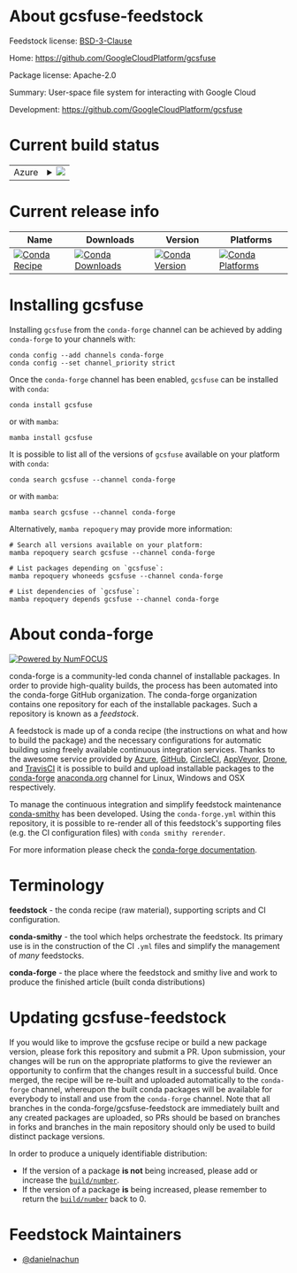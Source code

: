 About gcsfuse-feedstock
=======================

Feedstock license: [BSD-3-Clause](https://github.com/conda-forge/gcsfuse-feedstock/blob/main/LICENSE.txt)

Home: https://github.com/GoogleCloudPlatform/gcsfuse

Package license: Apache-2.0

Summary: User-space file system for interacting with Google Cloud

Development: https://github.com/GoogleCloudPlatform/gcsfuse

Current build status
====================


<table>
    
  <tr>
    <td>Azure</td>
    <td>
      <details>
        <summary>
          <a href="https://dev.azure.com/conda-forge/feedstock-builds/_build/latest?definitionId=23630&branchName=main">
            <img src="https://dev.azure.com/conda-forge/feedstock-builds/_apis/build/status/gcsfuse-feedstock?branchName=main">
          </a>
        </summary>
        <table>
          <thead><tr><th>Variant</th><th>Status</th></tr></thead>
          <tbody><tr>
              <td>linux_64</td>
              <td>
                <a href="https://dev.azure.com/conda-forge/feedstock-builds/_build/latest?definitionId=23630&branchName=main">
                  <img src="https://dev.azure.com/conda-forge/feedstock-builds/_apis/build/status/gcsfuse-feedstock?branchName=main&jobName=linux&configuration=linux%20linux_64_" alt="variant">
                </a>
              </td>
            </tr><tr>
              <td>linux_aarch64</td>
              <td>
                <a href="https://dev.azure.com/conda-forge/feedstock-builds/_build/latest?definitionId=23630&branchName=main">
                  <img src="https://dev.azure.com/conda-forge/feedstock-builds/_apis/build/status/gcsfuse-feedstock?branchName=main&jobName=linux&configuration=linux%20linux_aarch64_" alt="variant">
                </a>
              </td>
            </tr><tr>
              <td>linux_ppc64le</td>
              <td>
                <a href="https://dev.azure.com/conda-forge/feedstock-builds/_build/latest?definitionId=23630&branchName=main">
                  <img src="https://dev.azure.com/conda-forge/feedstock-builds/_apis/build/status/gcsfuse-feedstock?branchName=main&jobName=linux&configuration=linux%20linux_ppc64le_" alt="variant">
                </a>
              </td>
            </tr>
          </tbody>
        </table>
      </details>
    </td>
  </tr>
</table>

Current release info
====================

| Name | Downloads | Version | Platforms |
| --- | --- | --- | --- |
| [![Conda Recipe](https://img.shields.io/badge/recipe-gcsfuse-green.svg)](https://anaconda.org/conda-forge/gcsfuse) | [![Conda Downloads](https://img.shields.io/conda/dn/conda-forge/gcsfuse.svg)](https://anaconda.org/conda-forge/gcsfuse) | [![Conda Version](https://img.shields.io/conda/vn/conda-forge/gcsfuse.svg)](https://anaconda.org/conda-forge/gcsfuse) | [![Conda Platforms](https://img.shields.io/conda/pn/conda-forge/gcsfuse.svg)](https://anaconda.org/conda-forge/gcsfuse) |

Installing gcsfuse
==================

Installing `gcsfuse` from the `conda-forge` channel can be achieved by adding `conda-forge` to your channels with:

```
conda config --add channels conda-forge
conda config --set channel_priority strict
```

Once the `conda-forge` channel has been enabled, `gcsfuse` can be installed with `conda`:

```
conda install gcsfuse
```

or with `mamba`:

```
mamba install gcsfuse
```

It is possible to list all of the versions of `gcsfuse` available on your platform with `conda`:

```
conda search gcsfuse --channel conda-forge
```

or with `mamba`:

```
mamba search gcsfuse --channel conda-forge
```

Alternatively, `mamba repoquery` may provide more information:

```
# Search all versions available on your platform:
mamba repoquery search gcsfuse --channel conda-forge

# List packages depending on `gcsfuse`:
mamba repoquery whoneeds gcsfuse --channel conda-forge

# List dependencies of `gcsfuse`:
mamba repoquery depends gcsfuse --channel conda-forge
```


About conda-forge
=================

[![Powered by
NumFOCUS](https://img.shields.io/badge/powered%20by-NumFOCUS-orange.svg?style=flat&colorA=E1523D&colorB=007D8A)](https://numfocus.org)

conda-forge is a community-led conda channel of installable packages.
In order to provide high-quality builds, the process has been automated into the
conda-forge GitHub organization. The conda-forge organization contains one repository
for each of the installable packages. Such a repository is known as a *feedstock*.

A feedstock is made up of a conda recipe (the instructions on what and how to build
the package) and the necessary configurations for automatic building using freely
available continuous integration services. Thanks to the awesome service provided by
[Azure](https://azure.microsoft.com/en-us/services/devops/), [GitHub](https://github.com/),
[CircleCI](https://circleci.com/), [AppVeyor](https://www.appveyor.com/),
[Drone](https://cloud.drone.io/welcome), and [TravisCI](https://travis-ci.com/)
it is possible to build and upload installable packages to the
[conda-forge](https://anaconda.org/conda-forge) [anaconda.org](https://anaconda.org/)
channel for Linux, Windows and OSX respectively.

To manage the continuous integration and simplify feedstock maintenance
[conda-smithy](https://github.com/conda-forge/conda-smithy) has been developed.
Using the ``conda-forge.yml`` within this repository, it is possible to re-render all of
this feedstock's supporting files (e.g. the CI configuration files) with ``conda smithy rerender``.

For more information please check the [conda-forge documentation](https://conda-forge.org/docs/).

Terminology
===========

**feedstock** - the conda recipe (raw material), supporting scripts and CI configuration.

**conda-smithy** - the tool which helps orchestrate the feedstock.
                   Its primary use is in the construction of the CI ``.yml`` files
                   and simplify the management of *many* feedstocks.

**conda-forge** - the place where the feedstock and smithy live and work to
                  produce the finished article (built conda distributions)


Updating gcsfuse-feedstock
==========================

If you would like to improve the gcsfuse recipe or build a new
package version, please fork this repository and submit a PR. Upon submission,
your changes will be run on the appropriate platforms to give the reviewer an
opportunity to confirm that the changes result in a successful build. Once
merged, the recipe will be re-built and uploaded automatically to the
`conda-forge` channel, whereupon the built conda packages will be available for
everybody to install and use from the `conda-forge` channel.
Note that all branches in the conda-forge/gcsfuse-feedstock are
immediately built and any created packages are uploaded, so PRs should be based
on branches in forks and branches in the main repository should only be used to
build distinct package versions.

In order to produce a uniquely identifiable distribution:
 * If the version of a package **is not** being increased, please add or increase
   the [``build/number``](https://docs.conda.io/projects/conda-build/en/latest/resources/define-metadata.html#build-number-and-string).
 * If the version of a package **is** being increased, please remember to return
   the [``build/number``](https://docs.conda.io/projects/conda-build/en/latest/resources/define-metadata.html#build-number-and-string)
   back to 0.

Feedstock Maintainers
=====================

* [@danielnachun](https://github.com/danielnachun/)

